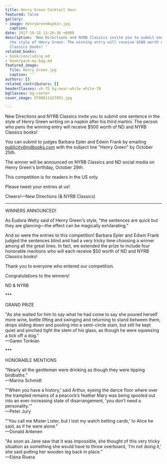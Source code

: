 ```yaml
---
title: Henry Green Cocktail Hour
featured: false
gallery:
- image: HenryGreenNapkin.jpg
  caption: 
date: 2017-10-18 13:26:30 +0000
description: 'New Directions and NYRB Classics invite you to submit one sentence in
  the style of Henry Green. The winning entry will receive $500 worth of ND and NYRB
  Classics books! '
related_books:
- book/concluding.md
- book/pack-my-bag.md
featured_image:
  file: Henry_Green.jpg
  caption: ''
authors: []
related_contributors: []
headerClasses: vh-75 bg-near-white white-70
bgClasses: bg-center
cover_image: 9780811227001.jpg

---
```

New Directions and NYRB Classics invite you to submit one sentence in the style of Henry Green writing on a napkin after his third martini. The person who pens the winning entry will receive $500 worth of ND and NYRB Classics books!

You can submit to judges Barbara Epler and Edwin Frank by emailing publicity@ndbooks.com with the subject line "Henry Green" by October 25th.

The winner will be announced on NYRB Classics and ND social media on Henry Green's birthday, October 29th.

This competition is for readers in the US only.

Please tweet your entries at us!

Cheers!—New Directions (& NYRB Classics)

---

WINNERS ANNOUNCED!

As Eudora Welty said of Henry Green's style, "the sentences are quick but they are glancing—the effect can be magically exhilarating."

And so were the entries to this competition! Barbara Epler and Edwin Frank judged the sentences blind and had a very tricky time choosing a winner among all the great lines. In fact, we extended the prize to include four honorable mentions who will each receive $50 worth of ND and NYRB Classics books!

Thank you to everyone who entered our competition.

Congratulations to the winners!

ND & NYRB

\*\*\*

GRAND PRIZE

"As she waited for him to say what he had come to say she poured herself more wine, bottle lifting and swinging and returning to stand between them, drops sliding down and pooling into a semi-circle stain, but still he kept quiet and pinched tight the stem of his glass, as though he were squeezing a tick off a dog."  
—Garen Torikian

\*\*\*

HONORABLE MENTIONS

"Nearly all the gentleman were drinking as though they were tipping birdbaths."  
—Marina Schmidt

"'When you have a history,' said Arthur, eyeing the dance floor where over the trampled remains of a peacock’s feather Mary was being spooled out into an ever-increasing state of disarrangement, 'you don’t need a personality.'"  
—Peter Jury

"'You call me Mister Lister, but I lost my watch betting cards,' to Alice he said, as if he were alone."  
—Donald Antenen

"As soon as Jane saw that it was impossible, she thought of this very tricky situation as something she would have to throw overboard, 'I’m not doing it,' she said putting her wooden leg back in place."  
—Eléna Rivera